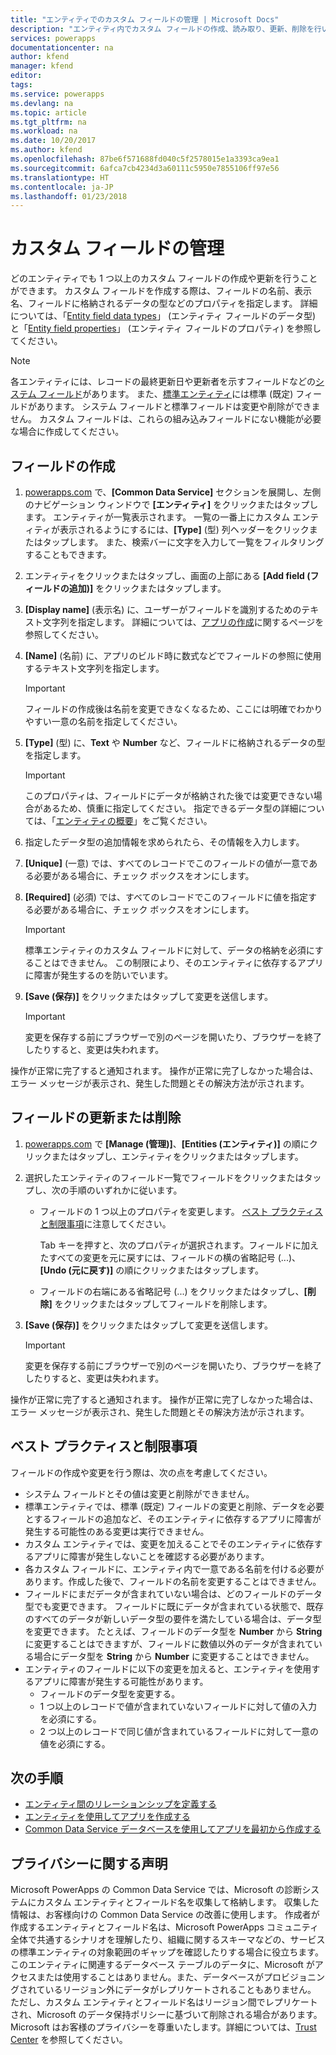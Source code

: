 ```yaml
---
title: "エンティティでのカスタム フィールドの管理 | Microsoft Docs"
description: "エンティティ内でカスタム フィールドの作成、読み取り、更新、削除を行います。"
services: powerapps
documentationcenter: na
author: kfend
manager: kfend
editor: 
tags: 
ms.service: powerapps
ms.devlang: na
ms.topic: article
ms.tgt_pltfrm: na
ms.workload: na
ms.date: 10/20/2017
ms.author: kfend
ms.openlocfilehash: 87be6f571688fd040c5f2578015e1a3393ca9ea1
ms.sourcegitcommit: 6afca7cb4234d3a60111c5950e7855106ff97e56
ms.translationtype: HT
ms.contentlocale: ja-JP
ms.lasthandoff: 01/23/2018
---
```

# <a name="manage-custom-fields"></a>カスタム フィールドの管理
どのエンティティでも 1 つ以上のカスタム フィールドの作成や更新を行うことができます。 カスタム フィールドを作成する際は、フィールドの名前、表示名、フィールドに格納されるデータの型などのプロパティを指定します。 詳細については、「[Entity field data types](https://docs.microsoft.com/en-us/common-data-service/entity-reference/field-data-types)」 (エンティティ フィールドのデータ型) と「[Entity field properties](https://docs.microsoft.com/en-us/common-data-service/entity-reference/field-properties)」 (エンティティ フィールドのプロパティ) を参照してください。

> [!NOTE]
> 各エンティティには、レコードの最終更新日や更新者を示すフィールドなどの[システム フィールド](data-platform-create-entity.md#system-fields-and-the-record-title-field)があります。 また、[標準エンティティ](data-platform-intro.md#standard-entities)には標準 (既定) フィールドがあります。 システム フィールドと標準フィールドは変更や削除ができません。 カスタム フィールドは、これらの組み込みフィールドにない機能が必要な場合に作成してください。

## <a name="create-a-field"></a>フィールドの作成

1. [powerapps.com](https://web.powerapps.com) で、**[Common Data Service]** セクションを展開し、左側のナビゲーション ウィンドウで **[エンティティ]** をクリックまたはタップします。 エンティティが一覧表示されます。 一覧の一番上にカスタム エンティティが表示されるようにするには、**[Type]** (型) 列ヘッダーをクリックまたはタップします。 また、検索バーに文字を入力して一覧をフィルタリングすることもできます。

2. エンティティをクリックまたはタップし、画面の上部にある **[Add field (フィールドの追加)]** をクリックまたはタップします。

3. **[Display name]** (表示名) に、ユーザーがフィールドを識別するためのテキスト文字列を指定します。 詳細については、[アプリの作成](data-platform-create-app.md)に関するページを参照してください。

4. **[Name]** (名前) に、アプリのビルド時に数式などでフィールドの参照に使用するテキスト文字列を指定します。
   
    > [!IMPORTANT]
    > フィールドの作成後は名前を変更できなくなるため、ここには明確でわかりやすい一意の名前を指定してください。

5. **[Type]** (型) に、**Text**  や **Number** など、フィールドに格納されるデータの型を指定します。
   
    > [!IMPORTANT]
    > このプロパティは、フィールドにデータが格納された後では変更できない場合があるため、慎重に指定してください。 指定できるデータ型の詳細については、「[エンティティの概要](data-platform-intro.md#custom-fields)」をご覧ください。

6. 指定したデータ型の追加情報を求められたら、その情報を入力します。

7. **[Unique]** (一意) では、すべてのレコードでこのフィールドの値が一意である必要がある場合に、チェック ボックスをオンにします。

8. **[Required]** (必須) では、すべてのレコードでこのフィールドに値を指定する必要がある場合に、チェック ボックスをオンにします。
   
    > [!IMPORTANT]
    > 標準エンティティのカスタム フィールドに対して、データの格納を必須にすることはできません。 この制限により、そのエンティティに依存するアプリに障害が発生するのを防いでいます。

9. **[Save (保存)]** をクリックまたはタップして変更を送信します。
   
    > [!IMPORTANT]
    > 変更を保存する前にブラウザーで別のページを開いたり、ブラウザーを終了したりすると、変更は失われます。

操作が正常に完了すると通知されます。 操作が正常に完了しなかった場合は、エラー メッセージが表示され、発生した問題とその解決方法が示されます。

## <a name="update-or-delete-a-field"></a>フィールドの更新または削除
1. [powerapps.com](https://web.powerapps.com) で **[Manage (管理)]**、**[Entities (エンティティ)]** の順にクリックまたはタップし、エンティティをクリックまたはタップします。
2. 選択したエンティティのフィールド一覧でフィールドをクリックまたはタップし、次の手順のいずれかに従います。
   
   * フィールドの 1 つ以上のプロパティを変更します。 [ベスト プラクティスと制限事項](data-platform-manage-fields.md#best-practices-and-restrictions)に注意してください。
     
       Tab キーを押すと、次のプロパティが選択されます。フィールドに加えたすべての変更を元に戻すには、フィールドの横の省略記号 (...)、**[Undo (元に戻す)]** の順にクリックまたはタップします。
   * フィールドの右端にある省略記号 (...) をクリックまたはタップし、**[削除]** をクリックまたはタップしてフィールドを削除します。
3. **[Save (保存)]** をクリックまたはタップして変更を送信します。
   
    > [!IMPORTANT]
    > 変更を保存する前にブラウザーで別のページを開いたり、ブラウザーを終了したりすると、変更は失われます。

操作が正常に完了すると通知されます。 操作が正常に完了しなかった場合は、エラー メッセージが表示され、発生した問題とその解決方法が示されます。

## <a name="best-practices-and-restrictions"></a>ベスト プラクティスと制限事項
フィールドの作成や変更を行う際は、次の点を考慮してください。

* システム フィールドとその値は変更と削除ができません。
* 標準エンティティでは、標準 (既定) フィールドの変更と削除、データを必要とするフィールドの追加など、そのエンティティに依存するアプリに障害が発生する可能性のある変更は実行できません。
* カスタム エンティティでは、変更を加えることでそのエンティティに依存するアプリに障害が発生しないことを確認する必要があります。
* 各カスタム フィールドに、エンティティ内で一意である名前を付ける必要があります。作成した後で、フィールドの名前を変更することはできません。
* フィールドにまだデータが含まれていない場合は、どのフィールドのデータ型でも変更できます。 フィールドに既にデータが含まれている状態で、既存のすべてのデータが新しいデータ型の要件を満たしている場合は、データ型を変更できます。 たとえば、フィールドのデータ型を **Number** から **String** に変更することはできますが、フィールドに数値以外のデータが含まれている場合にデータ型を **String** から **Number** に変更することはできません。
* エンティティのフィールドに以下の変更を加えると、エンティティを使用するアプリに障害が発生する可能性があります。
  * フィールドのデータ型を変更する。
  * 1 つ以上のレコードで値が含まれていないフィールドに対して値の入力を必須にする。
  * 2 つ以上のレコードで同じ値が含まれているフィールドに対して一意の値を必須にする。

## <a name="next-steps"></a>次の手順
* [エンティティ間のリレーションシップを定義する](data-platform-entity-lookup.md)
* [エンティティを使用してアプリを作成する](data-platform-create-app.md)
* [Common Data Service データベースを使用してアプリを最初から作成する](data-platform-create-app-scratch.md)

## <a name="privacy-notice"></a>プライバシーに関する声明
Microsoft PowerApps の Common Data Service では、Microsoft の診断システムにカスタム エンティティとフィールド名を収集して格納します。  収集した情報は、お客様向けの Common Data Service の改善に使用します。 作成者が作成するエンティティとフィールド名は、Microsoft PowerApps コミュニティ全体で共通するシナリオを理解したり、組織に関するスキーマなどの、サービスの標準エンティティの対象範囲のギャップを確認したりする場合に役立ちます。 このエンティティに関連するデータベース テーブルのデータに、Microsoft がアクセスまたは使用することはありません。また、データベースがプロビジョニングされているリージョン外にデータがレプリケートされることもありません。 ただし、カスタム エンティティとフィールド名はリージョン間でレプリケートされ、Microsoft のデータ保持ポリシーに基づいて削除される場合があります。 Microsoft はお客様のプライバシーを尊重いたします。詳細については、[Trust Center](https://www.microsoft.com/trustcenter/Privacy/default.aspx) を参照してください。

